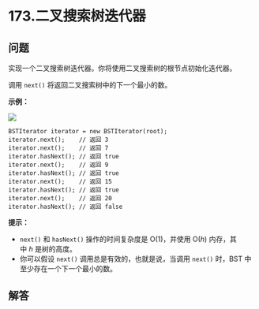 # 173.二叉搜索树迭代器

## 问题

实现一个二叉搜索树迭代器。你将使用二叉搜索树的根节点初始化迭代器。

调用 `next()` 将返回二叉搜索树中的下一个最小的数。

**示例：**

**![](https://assets.leetcode-cn.com/aliyun-lc-upload/uploads/2018/12/25/bst-tree.png)**

```
BSTIterator iterator = new BSTIterator(root);
iterator.next();    // 返回 3
iterator.next();    // 返回 7
iterator.hasNext(); // 返回 true
iterator.next();    // 返回 9
iterator.hasNext(); // 返回 true
iterator.next();    // 返回 15
iterator.hasNext(); // 返回 true
iterator.next();    // 返回 20
iterator.hasNext(); // 返回 false
```

**提示：**

* `next()` 和 `hasNext()` 操作的时间复杂度是 O(1)，并使用 O(*h*) 内存，其中 *h* 是树的高度。
* 你可以假设 `next()` 调用总是有效的，也就是说，当调用 `next()` 时，BST 中至少存在一个下一个最小的数。



## 解答

